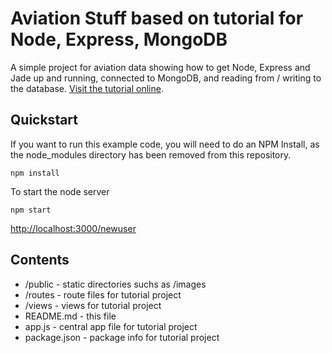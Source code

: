 # Aviation Stuff based on tutorial for Node, Express, MongoDB

A simple project for aviation data showing how to get Node, Express and Jade up and running, connected to MongoDB, and reading from / writing to the database. [Visit the tutorial online](http://cwbuecheler.com/web/tutorials/2013/node-express-mongo/).

## Quickstart


If you want to run this example code, you will need to do an NPM Install, as the node_modules directory has been removed from this repository.
```
npm install
```

To start the node server 
```
npm start
```

[http://localhost:3000/newuser](http://localhost:3000/newuser)


## Contents

* /public - static directories suchs as /images
* /routes - route files for tutorial project
* /views - views for tutorial project
* README.md - this file
* app.js - central app file for tutorial project
* package.json - package info for tutorial project
